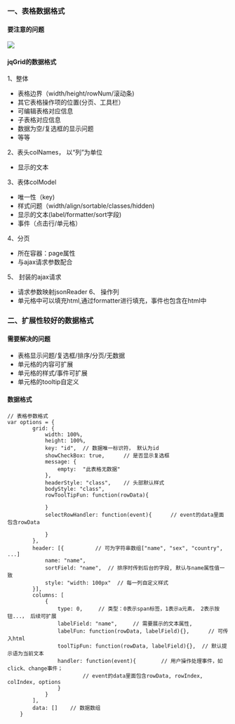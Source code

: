 ### 	一、表格数据格式
#### 	要注意的问题
![](/koala/view/view5/1.PNG)
#### 	jqGrid的数据格式
1、整体

- 表格边界（width/height/rowNum/滚动条)
- 其它表格操作项的位置(分页、工具栏）
- 可编辑表格对应信息 
- 子表格对应信息
- 数据为空/复选框的显示问题
- 等等

2、表头colNames， 以“列”为单位
- 显示的文本

3、表体colModel

- 唯一性（key)
- 样式问题（width/align/sortable/classes/hidden) 
- 显示的文本(label/formatter/sort字段)
- 事件（点击行/单元格）

4、分页

- 所在容器：page属性
- 与ajax请求参数配合
 
5、 封装的ajax请求
- 请求参数映射jsonReader 
6、 操作列
- 单元格中可以填充html,通过formatter进行填充，事件也包含在html中 

### 二、扩展性较好的数据格式

#### 需要解决的问题
- 表格显示问题/复选框/排序/分页/无数据
- 单元格的内容可扩展
- 单元格的样式/事件可扩展
- 单元格的tooltip自定义
#### 数据格式
   
    // 表格参数格式
	var options = {
			grid: {
				width: 100%,
				height: 100%,
				key: "id", 	// 数据唯一标识符， 默认为id
				showCheckBox: true, 	 // 是否显示复选框
				message: {
					empty:  "此表格无数据"
				},
				headerStyle: "class", 	 // 头部默认样式
				bodyStyle: "class", 
				rowToolTipFun: function(rowData){  
					
				}
				selectRowHandler: function(event){  	// event的data里面包含rowData
					
				}
			},
			header: [{      	// 可为字符串数组["name", "sex", "country", ...]
				name: "name", 
				sortField: "name", 	// 排序时传到后台的字段, 默认与name属性值一致
				style: "width: 100px"  // 每一列自定义样式
			}],   
			columns: [
				{
					type: 0,	 // 类型：0表示span标签，1表示a元素， 2表示按钮...， 后续可扩展
					labelField: "name", 	// 需要展示的文本属性,
					labelFun: function(rowData, labelField){},  	// 可传入html
					toolTipFun: function(rowData, labelField){},  // 默认提示语为当前文本
					handler: function(event){        // 用户操作处理事件，如click、change事件； 
							// event的data里面包含rowData, rowIndex, colIndex, options
					}
				}
			],
			data: []    // 数据数组
		}